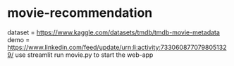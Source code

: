 # movie-recommendation
dataset = https://www.kaggle.com/datasets/tmdb/tmdb-movie-metadata
demo = https://www.linkedin.com/feed/update/urn:li:activity:7330608770798051329/
use streamlit run movie.py to start the web-app
